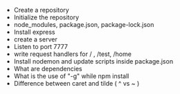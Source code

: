 - Create a repository
- Initialize the repository
- node_modules, package.json, package-lock.json
- Install express
- create a server
- Listen to port 7777
- write request handlers for / , /test, /home
- Install nodemon and update scripts inside package.json
- What are dependencies
- What is the use of "-g" while npm install
- Difference between caret and tilde ( ^ vs ~ )

